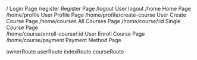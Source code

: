 <!----------- E Learning Managemnet System ----------->

/                                      Login Page
/register                              Register Page
/logout                                User logout
/home                                  Home Page
/home/profile                          User Profile Page
/home/profile/create-course            User Create Course Page
/home/courses                          All Courses Page
/home/course/:id                       Single Course Page                 
/home/course/enroll-course/:id         User Enroll Course Page     
/home/course/payment                   Payment Method Page


<!-- Routes -->
ownerRoute
userRoute
indexRoute
courseRoute